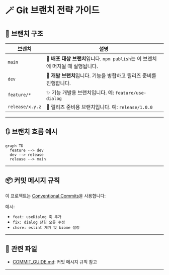 # 🪄 Git 브랜치 전략 가이드

## 🔁 브랜치 구조

| 브랜치          | 설명                                                                             |
| --------------- | -------------------------------------------------------------------------------- |
| `main`          | 🚀 **배포 대상 브랜치**입니다. `npm publish`는 이 브랜치에 머지될 때 실행됩니다. |
| `dev`           | 🧪 **개발 브랜치**입니다. 기능을 병합하고 릴리즈 준비를 진행합니다.              |
| `feature/*`     | ✨ 기능 개발용 브랜치입니다. 예: `feature/use-dialog`                            |
| `release/x.y.z` | 🧾 릴리즈 준비용 브랜치입니다. 예: `release/1.0.0`                               |

---

## 🔃 브랜치 흐름 예시

```mermaid
graph TD
  feature --> dev
  dev --> release
  release --> main
```

---

## 📦 커밋 메시지 규칙

이 프로젝트는 [Conventional Commits](https://www.conventionalcommits.org/en/v1.0.0/)을 사용합니다:

예시:

- `feat: useDialog 훅 추가`
- `fix: dialog 닫힘 오류 수정`
- `chore: eslint 제거 및 biome 설정`

---

## 📁 관련 파일

- [COMMIT_GUIDE.md](./COMMIT_GUIDE.md): 커밋 메시지 규칙 참고

---
